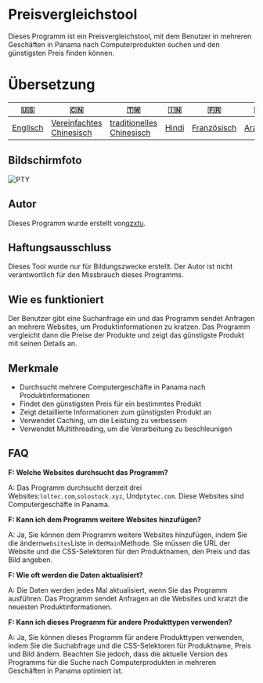 # Preisvergleichstool

Dieses Programm ist ein Preisvergleichstool, mit dem Benutzer in mehreren Geschäften in Panama nach Computerprodukten suchen und den günstigsten Preis finden können.

# Übersetzung

| 🇺🇸                  | 🇨🇳                                        | 🇹🇼                                         | 🇮🇳                  | 🇫🇷                        | 🇦🇪                     | 🇩🇪                    | 🇯🇵                      | 🇪🇸                    |
| --------------------- | ------------------------------------------- | -------------------------------------------- | --------------------- | --------------------------- | ------------------------ | ----------------------- | ------------------------- | ----------------------- |
| [Englisch](README.md) | [Vereinfachtes Chinesisch](README.zh-CN.md) | [traditionelles Chinesisch](README.zh-TW.md) | [Hindi](README.hi.md) | [Französisch](README.fr.md) | [Arabisch](README.ar.md) | [Deutsch](README.de.md) | [japanisch](README.ja.md) | [Español](README.es.md) |

## Bildschirmfoto

![PTY](https://cdn.discordapp.com/attachments/1008195045960204348/1104240493560348793/PTY.png)

## Autor

Dieses Programm wurde erstellt von[qzxtu](https://github.com/qzxtu).

## Haftungsausschluss

Dieses Tool wurde nur für Bildungszwecke erstellt. Der Autor ist nicht verantwortlich für den Missbrauch dieses Programms.

## Wie es funktioniert

Der Benutzer gibt eine Suchanfrage ein und das Programm sendet Anfragen an mehrere Websites, um Produktinformationen zu kratzen. Das Programm vergleicht dann die Preise der Produkte und zeigt das günstigste Produkt mit seinen Details an.

## Merkmale

-   Durchsucht mehrere Computergeschäfte in Panama nach Produktinformationen
-   Findet den günstigsten Preis für ein bestimmtes Produkt
-   Zeigt detaillierte Informationen zum günstigsten Produkt an
-   Verwendet Caching, um die Leistung zu verbessern
-   Verwendet Multithreading, um die Verarbeitung zu beschleunigen

## FAQ

**F: Welche Websites durchsucht das Programm?**

A: Das Programm durchsucht derzeit drei Websites:`loltec.com`,`solostock.xyz`, Und`ptytec.com`. Diese Websites sind Computergeschäfte in Panama.

**F: Kann ich dem Programm weitere Websites hinzufügen?**

A: Ja, Sie können dem Programm weitere Websites hinzufügen, indem Sie die ändern`websites`Liste in der`Main`Methode. Sie müssen die URL der Website und die CSS-Selektoren für den Produktnamen, den Preis und das Bild angeben.

**F: Wie oft werden die Daten aktualisiert?**

A: Die Daten werden jedes Mal aktualisiert, wenn Sie das Programm ausführen. Das Programm sendet Anfragen an die Websites und kratzt die neuesten Produktinformationen.

**F: Kann ich dieses Programm für andere Produkttypen verwenden?**

A: Ja, Sie können dieses Programm für andere Produkttypen verwenden, indem Sie die Suchabfrage und die CSS-Selektoren für Produktname, Preis und Bild ändern. Beachten Sie jedoch, dass die aktuelle Version des Programms für die Suche nach Computerprodukten in mehreren Geschäften in Panama optimiert ist.
